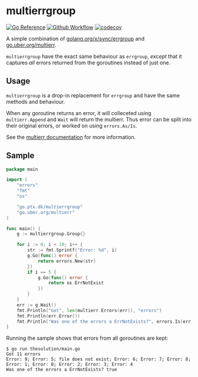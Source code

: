 # multierrgroup

[![Go Reference](https://pkg.go.dev/badge/go.ptx.dk/multierrgroup.svg)](https://pkg.go.dev/go.ptx.dk/multierrgroup)
[![Github Workflow](https://github.com/ptxmac/multierrgroup/actions/workflows/go.yml/badge.svg)](https://github.com/ptxmac/multierrgroup/actions/workflows/go.yml)
[![codecov](https://codecov.io/gh/ptxmac/multierrgroup/branch/master/graph/badge.svg)](https://codecov.io/gh/ptxmac/multierrgroup)

A simple combination of [golang.org/x/sync/errgroup](https://pkg.go.dev/golang.org/x/sync/errgroup) and
[go.uber.org/multierr](https://pkg.go.dev/go.uber.org/multierr).

`multierrgroup` have the exact same behaviour as `errgroup`,
_except_ that it captures _all_ errors returned from the goroutines instead of just one.

## Usage

`multierrgroup` is a drop-in replacement for `errgroup` and have the same methods and behaviour.

When any goroutine returns an error, it will colleceted using `multierr.Append` and `Wait` will return the multierr.
Thus error can be split into their original errors, or worked on using `errors.As/Is`.

See the [multierr documentation](https://pkg.go.dev/go.uber.org/multierr) for more information.

## Sample

```go
package main

import (
	"errors"
	"fmt"
	"os"

	"go.ptx.dk/multierrgroup"
	"go.uber.org/multierr"
)

func main() {
	g := multierrgroup.Group{}

	for i := 0; i < 10; i++ {
		str := fmt.Sprintf("Error: %d", i)
		g.Go(func() error {
			return errors.New(str)
		})
		if i == 5 {
			g.Go(func() error {
				return os.ErrNotExist
			})
		}
	}
	err := g.Wait()
	fmt.Println("Got", len(multierr.Errors(err)), "errors")
	fmt.Println(err.Error())
	fmt.Println("Was one of the errors a ErrNotExists?", errors.Is(err, os.ErrNotExist))
}
```

Running the sample shows that errors from all goroutines are kept:

```
$ go run thesolution/main.go
Got 11 errors
Error: 9; Error: 5; file does not exist; Error: 6; Error: 7; Error: 8; Error: 1; Error: 0; Error: 2; Error: 3; Error: 4
Was one of the errors a ErrNotExists? true
```
